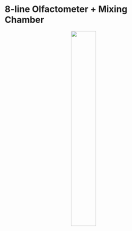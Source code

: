# 8-line Olfactometer + Mixing Chamber

<p align="center"><img src="images/olfa_full_labeled.png" width="40%"></p>